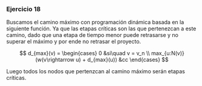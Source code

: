 ### Ejercicio 18

Buscamos el camino máximo con programación dinámica basada en la siguiente función. Ya que las etapas críticas son las que pertenezcan a este camino, dado que una etapa de tiempo menor puede retrasarse y no superar el máximo y por ende no retrasar el proyecto.

$$
d_{max}(v) = \begin{cases}
0 &si\quad v = v_n \\
max_{u:N(v)}(w(v\rightarrow u) + d_{max}(u)) &cc
\end{cases}
$$

Luego todos los nodos que pertenzcan al camino máximo serán etapas críticas.
